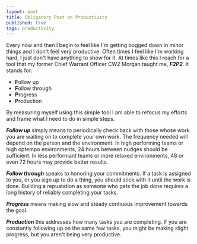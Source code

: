```yaml
---
layout: post
title: Obligatory Post on Productivity
published: true
tags: productivity
---
```


Every now and then I begin to feel like I'm getting bogged down in minor things and I don't feel 
very productive. Often times I feel like I'm working hard, I just don't have anything to show for it. 
At times like this I reach for a tool that my former Chief Warrant Officer CW2 Morgan taught me, ***F2P2***. 
It stands for:
- **F**ollow up
- **F**ollow through
- **P**rogress
- **P**roduction
  
By measuring myself using this simple tool I am able to refocus my efforts and frame what I need to do
in simple steps.

***Follow up*** simply means to periodically check back with those whose work you are waiting on to 
complete your own work. The frequency needed will depend on the person and the environment. In high 
performing teams or high optempo environments, 24 hours between nudges should be sufficient. In less 
performant teams or more relaxed environments, 48 or even 72 hours may provide better results.

***Follow through*** speaks to honoring your commitments. If a task is assigned to you, or you sign 
up to do a thing, you should stick with it until the work is done. Building a repuatation as someone 
who gets the job done requires a long history of reliably completing your tasks.

***Progress*** means making slow and steady contiuous improvement towards the goal.

***Production*** this addresses how many tasks you are completing. If you are constantly following 
up on the same few tasks, you might be making slight progress, but you aren't being very productive.
